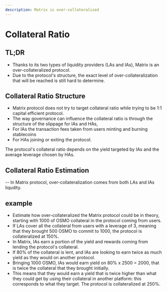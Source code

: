 ```yaml
---
description: Matrix is over-collateralized
---
```


# Collateral Ratio

## TL;DR

* Thanks to its two types of liquidity providers \(LAs and IAs\), Matrix is an over-collateralized protocol. 
* Due to the protocol's structure, the exact level of over-collateralization that will be reached is still hard to determine.

## Collateral Ratio Structure

* Matrix protocol does not try to target collateral ratio while trying to be 1:1 capital efficient protocol. 
* The way governance can influence the collateral ratio is through the structure of the slippage for IAs and HAs, 
* For IAs the transaction fees taken from users minting and burning stablecoins 
* For HAs joining or exiting the protocol.

The protocol's collateral ratio depends on the yield targeted by IAs and the average leverage chosen by HAs.

## Collateral Ratio Estimation

-- In Matrix protocol, over-collateralization comes from both LAs and IAs liqudity. 

## example 

- Estimate how over-collateralized the Matrix protocol could be in theory, starting with 1000 of OSMO collateral in the protocol coming from users.
- If LAs cover all the collateral from users with a leverage of 3, meaning that they brought 500 OSMO to commit to 1000, the protocol is collateralized at 150%.
- In Matrix, IAs earn a portion of the yield and rewards coming from lending the protocol's collateral. 
- If 80% of the collateral is lent, and IAs are looking to earn twice as much yield as they would on another protocol.
- Bringing 1000 OSMO, IAs would earn yield on 80% x 2500 = 2000, that is twice the collateral that they brought initially. 
- This means that they would earn a yield that is twice higher than what they could get by using their collateral in another platform: this corresponds to what they target. The protocol is collateralized at 250%.



